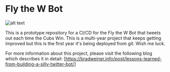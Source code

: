 # Fly the W Bot

![alt text](https://upload.wikimedia.org/wikipedia/commons/a/a1/Cubs_Win_flag_4-18-08.jpg)

This is a prototype repository for a CI/CD for the Fly the W Bot that tweets out each time the Cubs Win. This is a multi-year project that keeps getting improved
but this is the first year it's being deployed from git. Wish me luck.

For more information about this project, please visit the following blog which describes it in detail:
[https://bradweiner.info/post/lessons-learned-from-building-a-silly-twitter-bot/]
